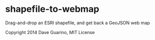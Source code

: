 shapefile-to-webmap
====

Drag-and-drop an ESRI shapefile, and get back a GeoJSON web map

Copyright 2014 Dave Guarino, MIT License
